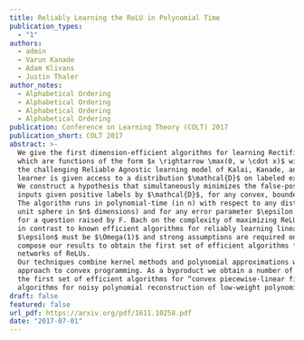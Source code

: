 ```yaml
---
title: Reliably Learning the ReLU in Polynomial Time
publication_types:
  - "1"
authors:
  - admin
  - Varun Kanade
  - Adam Klivans
  - Justin Thaler
author_notes:
  - Alphabetical Ordering
  - Alphabetical Ordering
  - Alphabetical Ordering
  - Alphabetical Ordering
publication: Conference on Learning Theory (COLT) 2017
publication_short: COLT 2017
abstract: >-
  We give the first dimension-efficient algorithms for learning Rectified Linear Units (ReLUs),
  which are functions of the form $x \rightarrow \max(0, w \cdot x)$ with $w \in S^{n−1}$. Our algorithm works in
  the challenging Reliable Agnostic learning model of Kalai, Kanade, and Mansour [18] where the
  learner is given access to a distribution $\mathcal{D}$ on labeled examples but the labeling may be arbitrary.
  We construct a hypothesis that simultaneously minimizes the false-positive rate and the loss on
  inputs given positive labels by $\mathcal{D}$, for any convex, bounded, and Lipschitz loss function.
  The algorithm runs in polynomial-time (in n) with respect to any distribution on $S^{n−1}$ (the
  unit sphere in $n$ dimensions) and for any error parameter $\epsilon = \Omega(1/ \log n)$ (this yields a PTAS
  for a question raised by F. Bach on the complexity of maximizing ReLUs). These results are
  in contrast to known efficient algorithms for reliably learning linear threshold functions, where
  $\epsilon$ must be $\Omega(1)$ and strong assumptions are required on the marginal distribution. We can
  compose our results to obtain the first set of efficient algorithms for learning constant-depth
  networks of ReLUs.
  Our techniques combine kernel methods and polynomial approximations with a “dual-loss”
  approach to convex programming. As a byproduct we obtain a number of applications including
  the first set of efficient algorithms for “convex piecewise-linear fitting” and the first efficient
  algorithms for noisy polynomial reconstruction of low-weight polynomials on the unit sphere.
draft: false
featured: false
url_pdf: https://arxiv.org/pdf/1611.10258.pdf
date: "2017-07-01"
---
```

